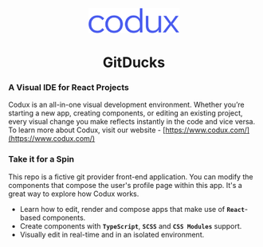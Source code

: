 <div align="center">  
    <img height="50"src="./src/assets/codux.svg">  
    <h1 >GitDucks</h1>
</div>

### A Visual IDE for React Projects

Codux is an all-in-one visual development environment. Whether you’re starting a new app, creating components, or editing an existing project, every visual change you make reflects instantly in the code and vice versa. To learn more about Codux, visit our website - [https://www.codux.com/](https://www.codux.com/)

### Take it for a Spin

This repo is a fictive git provider front-end application. You can modify the components that compose the user's profile page within this app. It's a great way to explore how Codux works. 

-   Learn how to edit, render and compose apps that make use of **`React`**-based components.
-   Create components with **`TypeScript`**, **`SCSS`** and **`CSS Modules`** support.
-   Visually edit in real-time and in an isolated environment.
